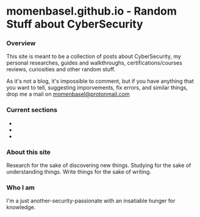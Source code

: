 # momenbasel.github.io - Random Stuff about CyberSecurity

### Overview

This site is meant to be a collection of posts about CyberSecurity, my personal researches, guides and walkthroughs, certifications/courses reviews, curiosities and other random stuff.

As it's not a blog, it's impossible to comment, but if you have anything that you want to tell, suggesting imporvements, fix errors, and similar things, drop me a mail on momenbasel@protonmail.com

### Current sections
* 
* 
* 



### About this site
Research for the sake of discovering new things.
Studying for the sake of understanding things.
Write things for the sake of writing.




### Who I am

I'm a just another-security-passionate with an insatiable hunger for knowledge.
